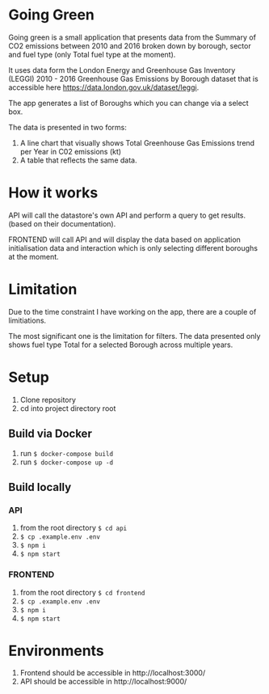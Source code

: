 # Going Green
Going green is a small application that presents data from the Summary of CO2 emissions between 2010 and 2016 broken down by borough, sector and fuel type (only Total fuel type at the moment).

It uses data form the London Energy and Greenhouse Gas Inventory (LEGGI) 2010 - 2016 Greenhouse Gas Emissions by Borough dataset that is accessible here https://data.london.gov.uk/dataset/leggi.

The app generates a list of Boroughs which you can change via a select box.

The data is presented in two forms:
1. A line chart that visually shows Total Greenhouse Gas Emissions trend per Year in C02 emissions (kt)
2. A table that reflects the same data.

# How it works
API will call the datastore's own API and perform a query to get results.(based on their documentation).

FRONTEND will call API and will display the data based on application initialisation data and interaction which is only selecting different boroughs at the moment.

# Limitation
Due to the time constraint I have working on the app, there are a couple of limitiations.

The most significant one is the limitation for filters. The data presented only shows fuel type Total for a selected Borough across multiple years.

# Setup
1. Clone repository
1. cd into project directory root

## Build via Docker
1. run `$ docker-compose build`
1. run `$ docker-compose up -d`

## Build locally
### API
1. from the root directory `$ cd api`
1. `$ cp .example.env .env`
1. `$ npm i`
1. `$ npm start`

### FRONTEND
1. from the root directory `$ cd frontend`
1. `$ cp .example.env .env`
1. `$ npm i`
1. `$ npm start`

# Environments
1. Frontend should be accessible in http://localhost:3000/
2. API should be accessible in http://localhost:9000/
